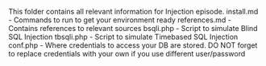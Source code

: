 This folder contains all relevant information for Injection episode.
install.md - Commands to run to get your environment ready
references.md - Contains references to relevant sources
bsqli.php - Script to simulate Blind SQL Injection
tbsqli.php - Script to simulate Timebased SQL Injection
conf.php - Where credentials to access your DB are stored. DO NOT forget to replace credentials with your own if you use different user/password
